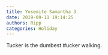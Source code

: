 ```yaml
---
title: Yosemite Samantha 3
date: 2019-09-11 19:14:25
authors: Ripp
categories: Holiday
---
```


 Tucker is the dumbest #ucker walking.